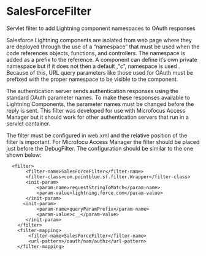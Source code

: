 # SalesForceFilter
Servlet filter to add Lightning component namespaces to OAuth responses

Salesforce Lightning components are isolated from web page where they are deployed through the use of a “namespace”
that must be used when the code references objects, functions, and controllers.  The namespace is added as a prefix 
to the reference.  A component can define it’s own private namespace but if it does not then a default ,“c”, namespace is used . 
Because of this, URL query parameters like those used for OAuth must be prefixed with the proper namespace to be visible to the component.  

The authentication server sends authentication responses using the standard OAuth parameter names. To make these responses available to 
Lightning Components, the parameter names must be changed before the reply is sent. This filter was developed for use with Microfocus Access Manager
but it should work for other authentication servers that run in a servlet container.

The filter must be configured in web.xml and the relative position of the filter is important. For Microfocu Access Manager
the filter should be placed just before the DebugFilter. The configuration should be similar to the one shown below:

      <filter>
           <filter-name>SalesForceFilter</filter-name>
           <filter-class>com.pointblue.sf.filter.Wrapper</filter-class>
           <init-param>
               <param-name>requestStringToMatch</param-name>
               <param-value>lightning.force.com</param-value>
           </init-param>
          <init-param>
               <param-name>queryParamPrefix</param-name>
               <param-value>c__</param-value>
           </init-param>
        </filter>
        <filter-mapping>
            <filter-name>SalesForceFilter</filter-name>
            <url-pattern>/oauth/nam/authz</url-pattern>
        </filter-mapping>
